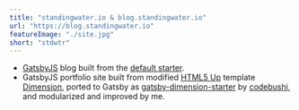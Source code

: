 ```yaml
---
title: "standingwater.io & blog.standingwater.io"
url: "https://blog.standingwater.io"
featureImage: "./site.jpg"
short: "stdwtr"
---
```


- [GatsbyJS][0] blog built from the [default starter][5].
- GatsbyJS portfolio site built from modified [HTML5 Up][1] template
  [Dimension][2], ported to Gatsby as [gatsby-dimension-starter][3] by
  [codebushi][4], and modularized and improved by me.

[0]: https://www.gatsbyjs.org/starters/codebushi/gatsby-starter-dimension/
[1]: https://html5up.net/
[2]: https://html5up.net/dimension
[3]: https://www.gatsbyjs.org/starters/codebushi/gatsby-starter-dimension/
[4]: https://github.com/codebushi
[5]: https://www.gatsbyjs.org/starters/gatsbyjs/gatsby-starter-default/
